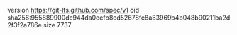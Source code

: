 version https://git-lfs.github.com/spec/v1
oid sha256:955889900dc944da0eefb8ed52678fc8a83969b4b048b90211ba2d2f3f2a786e
size 7737
